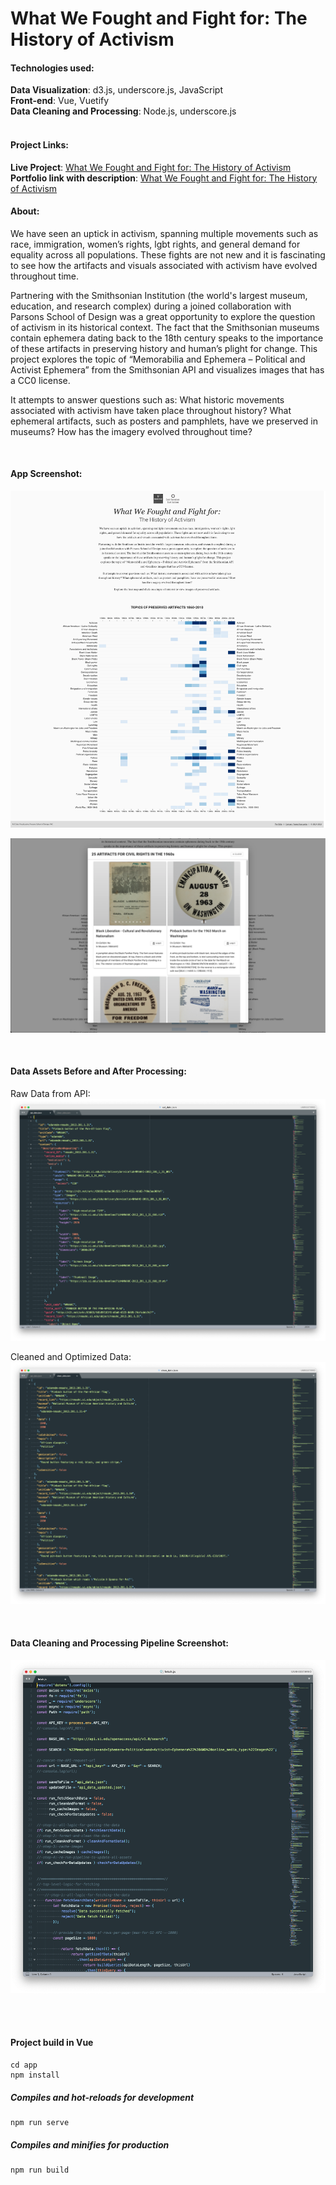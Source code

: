 # What We Fought and Fight for: The History of Activism 

#### Technologies used:
**Data Visualization**: d3.js, underscore.js, JavaScript<br>
**Front-end**: Vue, Vuetify<br>
**Data Cleaning and Processing**: Node.js, underscore.js
<br>
<br>
#### Project Links:
**Live Project**: [What We Fought and Fight for: The History of Activism](https://yoanacodes.github.io/projects/activism/) <br>
**Portfolio link with description**: [What We Fought and Fight for: The History of Activism](https://yoanacodes.github.io/activism) 

#### About:
We have seen an uptick in activism, spanning multiple movements such as race, immigration, women’s rights, lgbt rights, and general demand for equality across all populations. These fights are not new and it is fascinating to see how the artifacts and visuals associated with activism have evolved throughout time.

Partnering with the Smithsonian Institution (the world's largest museum, education, and research complex) during a joined collaboration with Parsons School of Design was a great opportunity to explore the question of activism in its historical context. The fact that the Smithsonian museums contain ephemera dating back to the 18th century speaks to the importance of these artifacts in preserving history and human’s plight for change. This project explores the topic of “Memorabilia and Ephemera – Political and Activist Ephemera” from the Smithsonian API and visualizes images that has a CC0 license.

It attempts to answer questions such as: What historic movements associated with activism have taken place throughout history? What ephemeral artifacts, such as posters and pamphlets, have we preserved in museums? How has the imagery evolved throughout time?

<br>

#### App Screenshot:
![](project_image.png)

![](project_image_1.png)

<br>

#### Data Assets Before and After Processing:

Raw Data from API:
![](data_before.png)

Cleaned and Optimized Data:
![](data_after.png)

<br>

#### Data Cleaning and Processing Pipeline Screenshot:

![](data_cleaning.png)

<br>
<br>

#### Project build in Vue

```
cd app
npm install
```

##### Compiles and hot-reloads for development
```
npm run serve
```

##### Compiles and minifies for production
```
npm run build
```